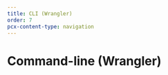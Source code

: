 ```yaml
---
title: CLI (Wrangler)
order: 7
pcx-content-type: navigation
---
```


# Command-line (Wrangler)

<DirectoryListing path="/cli-wrangler" />
